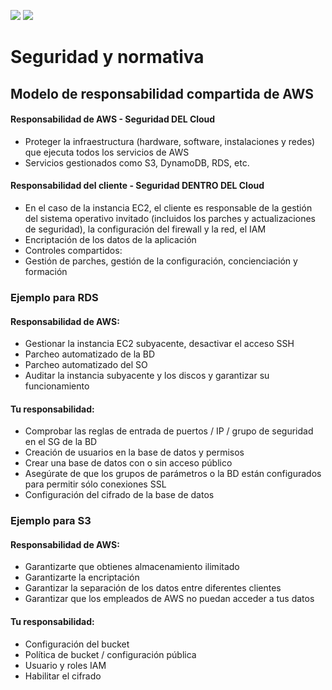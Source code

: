 [![](https://img.shields.io/badge/<-FF4859?style=for-the-badge)](../13_VPC/README.md)
[![](https://img.shields.io/badge/CONTENT_TABLE-175074?style=for-the-badge)](../README.md)
<!-- [![](https://img.shields.io/badge/>-FF4859?style=for-the-badge)](../14_Security_&_Compliance/README.md) -->

# Seguridad y normativa
## Modelo de responsabilidad compartida de AWS
#### Responsabilidad de AWS - Seguridad DEL Cloud

- Proteger la infraestructura (hardware, software, instalaciones y redes) que ejecuta todos los servicios de AWS
- Servicios gestionados como S3, DynamoDB, RDS, etc.

#### Responsabilidad del cliente - Seguridad DENTRO DEL Cloud
- En el caso de la instancia EC2, el cliente es responsable de la gestión del sistema operativo invitado (incluidos los parches y actualizaciones de seguridad), la configuración del firewall y la red, el IAM
- Encriptación de los datos de la aplicación
- Controles compartidos:
- Gestión de parches, gestión de la configuración, concienciación y formación

### Ejemplo para RDS
#### Responsabilidad de AWS:
- Gestionar la instancia EC2 subyacente, desactivar el acceso SSH
- Parcheo automatizado de la BD
- Parcheo automatizado del SO
- Auditar la instancia subyacente y los discos y garantizar su funcionamiento

#### Tu responsabilidad:
- Comprobar las reglas de entrada de puertos / IP / grupo de seguridad en el SG de la BD
- Creación de usuarios en la base de datos y permisos
- Crear una base de datos con o sin acceso público
- Asegúrate de que los grupos de parámetros o la BD están configurados para permitir sólo conexiones SSL
- Configuración del cifrado de la base de datos

### Ejemplo para S3
#### Responsabilidad de AWS:
- Garantizarte que obtienes almacenamiento ilimitado
- Garantizarte la encriptación
- Garantizar la separación de los datos entre diferentes clientes
- Garantizar que los empleados de AWS no puedan acceder a tus datos

#### Tu responsabilidad:
- Configuración del bucket
- Política de bucket / configuración pública
- Usuario y roles IAM
- Habilitar el cifrado